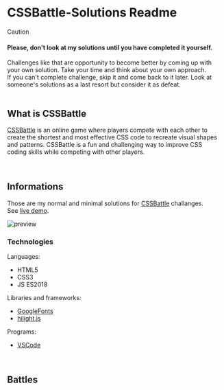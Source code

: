 # CSSBattle-Solutions Readme
> [!CAUTION]  
> <h4>Please, don't look at my solutions until you have completed it yourself.</h4>
> Challenges like that are opportunity to become better by coming up with your own solution. Take your time and think about your own approach.<br>
> If you can't complete challenge, skip it and come back to it later. Look at someone's solutions as a last resort but consider it as defeat.

<br>
  
## What is CSSBattle
[CSSBattle](https://cssbattle.dev) is an online game where players compete with each other to create the shortest and most effective CSS code to recreate visual shapes and patterns. 
CSSBattle is a fun and challenging way to improve CSS coding skills while competing with other players.

<br>

## Informations
Those are my normal and minimal solutions for [CSSBattle](https://cssbattle.dev) challanges.<br>
See [live demo](https://tic-tac-toe-alqu.onrender.com).

![preview](/preview.png)

### Technologies
Languages:
- HTML5
- CSS3
- JS ES2018
  
Libraries and frameworks:
- [GoogleFonts](https://fonts.google.com)
- [hilight.js](https://highlightjs.org)

Programs:
- [VSCode](https://code.visualstudio.com)

<br>

## Battles
